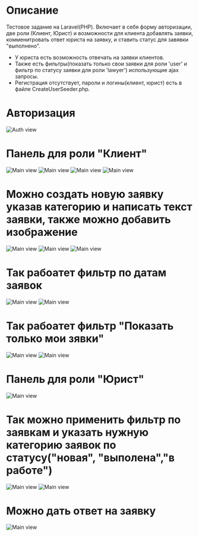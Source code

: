 # Описание
Тестовое задание на Laravel(PHP). Включает в себя форму авторизации, две роли (Клиент, Юрист) и возможности для клиента добавлять заявки, комменитровать ответ юриста на заявку, и ставить статус для завявки "выполнено".
* У юриста есть возможность отвечать на заявки клиентов. 
* Также есть фильтры(показать только свои заявки для роли 'user' и фильтр по статусу заявки для роли 'lawyer') использующие ajax запросы.
* Регистрация отсутствует, пароли и логины(клиент, юрист) есть в файле CreateUserSeeder.php.
# Авторизация
![Auth view](screenshots/auth_page.png)
# Панель для роли "Клиент"
![Main view](screenshots/account_page_1.png)
![Main view](screenshots/account_page_2.png)
![Main view](screenshots/account_page_3.png)
![Main view](screenshots/account_page_4.png)
# Можно создать новую заявку указав категорию и написать текст заявки, также можно добавить изображение
![Main view](screenshots/create_page_1.png)
![Main view](screenshots/create_page_2.png)
![Main view](screenshots/complete_!_create_page_3.png)
# Так рабоатет фильтр по датам заявок
![Main view](screenshots/filter_date_page_account_page_1.png)
![Main view](screenshots/filter_date_page_account_page_2.png)
# Так рабоатет фильтр "Показать только мои зявки"
![Main view](screenshots/filter_only_my_page_account_page_1.png)
![Main view](screenshots/filter_only_my_page_account_page_2.png)
# Панель для роли "Юрист"
![Main view](screenshots/lawyer_page.png)
# Так можно применить фильтр по заявкам и указать нужную категорию заявок по статусу("новая", "выполена","в работе")
![Main view](screenshots/manage_feedback_admin_panel_page.png)
![Main view](screenshots/manage_feedback_admin_panel_page_2.png)
#  Можно дать ответ на заявку
![Main view](screenshots/take_req.png)
